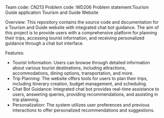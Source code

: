 Team code: CN213
Problem code :WD206
Problem statement:Tourism Guide application
Tourism and Guide Website 

Overview:
This repository contains the source code and documentation for a Tourism and Guide website with integrated chat bot guidance. The aim of this project is to provide users with a comprehensive platform for planning their trips, accessing tourist information, and receiving personalized guidance through a chat bot interface.

Features:
- Tourist Information: Users can browse through detailed information about various tourist destinations, including attractions, accommodations, dining options, transportation, and more.
- Trip Planning: The website offers tools for users to plan their trips, including itinerary creation, budget management, and scheduling.
- Chat Bot Guidance: Integrated chat bot provides real-time assistance to users, answering queries, providing recommendations, and assisting in trip planning.
- Personalization: The system utilizes user preferences and previous interactions to offer personalized recommendations and suggestions.


